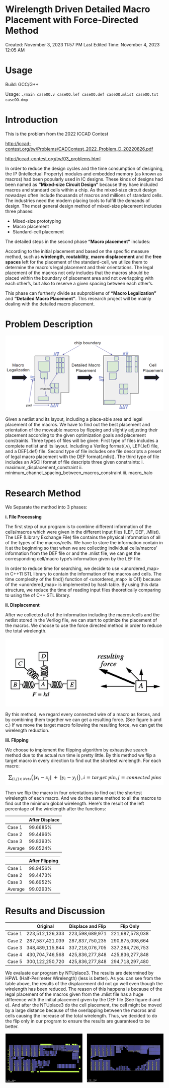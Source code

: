 # Wirelength Driven Detailed Macro Placement with Force-Directed Method

Created: November 3, 2023 11:57 PM
Last Edited Time: November 4, 2023 12:05 AM

# Usage

Build: GCC/G++

Usage:
``./main caseOO.v caseOO.lef caseOO.def caseOO.mlist caseOO.txt caseOO.dmp``

# Introduction

This is the problem from the 2022 ICCAD Contest

http://iccad-contest.org/tw/Problems/CADContest_2022_Problem_D_20220826.pdf

http://iccad-contest.org/tw/03_problems.html

In order to reduce the design cycles and the time consumption of designing, the IP (Intellectual Property) modules and embedded memory (as known as macros) had been popularly used in IC designs. These kinds of designs had been named as **“Mixed-size Circuit Design”** because they have included macros and standard cells within a chip. As the mixed-size circuit design nowadays often include thousands of macros and millions of standard cells. The industries need the modern placing tools to fulfill the demands of design. The most general design method of mixed-size placement includes three phases:

- Mixed-size prototyping
- Macro placement
- Standard-cell placement

The detailed steps in the second phase **“Macro placement”** includes:

According to the initial placement and based on the specific measure method, such as **wirelength**, **routability**, **macro displacement** and the **free spaces** left for the placement of the standard-cell, we utilize them to determine the macro's legal placement and their orientations. The legal placement of the macros not only includes that the macros should be placed within the boundary of placement area and not overlapping with each other’s, but also to reserve a given spacing between each other’s.

This phase can furtherly divide as subproblems of **“Macro Legalization”** and **“Detailed Macro Placement”**. This research project will be mainly dealing with the detailed macro placement.

# Problem Description

![image.png](images/image.png)

Given a netlist and its layout, including a place-able area and legal placement of the macros. We have to find out the best placement and orientation of the moveable macros by flipping and slightly adjusting their placement according to the given optimization goals and placement constraints.
Three types of files will be given:
First type of files includes a complete netlist and its layout. Including a Verilog format(.v), LEF(.lef) file, and a DEF(.def) file. Second type of file includes one file descripts a preset of legal macro placement with the DEF format(.mlist). The third type of file includes an ASCII format of file descripts three given constraints:
i. maximum_displacement_constraint
ii. minimum_channel_spacing_between_macros_constraint
iii. macro_halo

# Research Method

We Separate the method into 3 phases:

**i. File Processing**

The first step of our program is to combine different information of the cells/macros which were given in the different input files (LEF, DEF, .Mlist). The LEF (Library Exchange File) file contains the physical information of all of the types of the macros/cells. We have to store the information contain in it at the beginning so that when we are collecting individual cells/macros’ information from the DEF file or and the .mlist file, we can get the corresponding cell/macro type’s information given by the LEF file.

In order to reduce time for searching, we decide to use <unordered_map> in C++11 STL library to contain the information of the macros and cells. The time complexity of the find() function of <unordered_map> is O(1) because of the <unordered_map> is implemented by hash table. By using this data structure, we reduce the time of reading input files theoretically comparing to using the <map> of C++ STL library.

**ii. Displacement**

After we collected all of the information including the macros/cells and the netlist stored in the Verilog file, we can start to optimize the placement of the macros. We choose to use the force directed method in order to reduce the total wirelength.

![SP_Poster_A0.png](images/SP_Poster_A0.png)

By this method, we regard every connected wire of a macro as forces, and by combining them together we can get a resulting force. (See figure b and c.) If we move the target macro following the resulting force, we can get the wirelength reduction.

**iii. Flipping**

We choose to implement the flipping algorithm by exhaustive search method due to the actual run time is pretty little. By this method we flip a target macro in every direction to find out the shortest wirelength. For each macro:

![SP_Poster_A0 (1).png](images/SP_Poster_A0_(1).png)

Then we flip the macro in four orientations to find out the shortest wirelength of each macro. And we do the same method to all the macros to find out the minimum global wirelength.
Here's the result of the left percentage of the wirelength after the functions:

|  | After Displace |
| --- | --- |
| Case 1 | 99.6685% |
| Case 2 | 99.4496% |
| Case 3 | 99.8393% |
| Average | 99.6524% |

|  | After Flipping |
| --- | --- |
| Case 1 | 98.9456% |
| Case 2 | 99.4473% |
| Case 3 | 98.6952% |
| Average | 99.0293% |

# Results and Discussion

|  | Original | Displace and Flip | Flip Only |
| --- | --- | --- | --- |
| Case 1 | 223,512,126,333 | 223,598,689,971 | 221,687,578,038 |
| Case 2 | 287,587,421,039 | 287,837,750,235 | 290,875,098,664 |
| Case 3 | 348,489,115,844 | 337,218,076,705 | 337,284,726,753 |
| Case 4 | 430,704,746,568 | 425,836,277,848 | 425,836,277,848 |
| Case 5 | 300,122,250,720 | 425,836,277,848 | 294,718,297,480 |

We evaluate our program by NTUplace3. The results are determined by HPWL (Half-Perimeter Wirelength) (less is better). As you can see from the table above, the results of the displacement did not go well even though the wirelength has been reduced. The reason of this happens is because of the legal placement of the macros given from the .mlist file has a huge difference with the initial placement given by the DEF file (See figure d and e). And after the NTUplace3 do the cell placement, the cell might be moved by a large distance because of the overlapping between the macros and cells causing the increase of the total wirelength. Thus, we decided to do the flip only in our program to ensure the results are guaranteed to be better.

![SP_Poster_A0 (2).png](images/SP_Poster_A0_(2).png)
